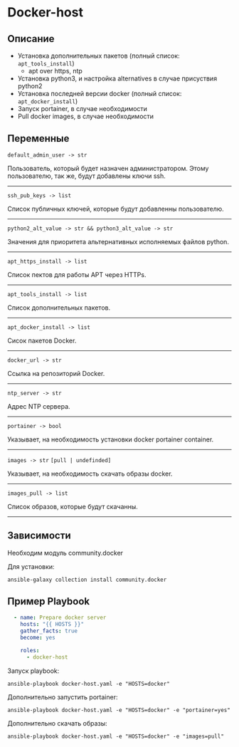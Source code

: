 Docker-host
=========

Описание
--------------

- Установка дополнительных пакетов (полный список: ```apt_tools_install```)
  - apt over https, ntp
- Установка python3, и  настройка alternatives в случае присуствия python2
- Установка последней версии docker (полный список: ```apt_docker_install```)
- Запуск portainer, в случае необходимости
- Pull docker images, в случае необходимости

Переменные
--------------

```default_admin_user -> str```

Пользователь, который будет назначен администратором. Этому пользователю, так же, будут добавлены ключи ssh. 

---

```ssh_pub_keys -> list``` 

Список публичных ключей, которые будут добавленны пользователю.

---

```python2_alt_value -> str && python3_alt_value -> str```

Значения для приоритета альтернативных исполняемых файлов python.

---

```apt_https_install -> list```

Список пектов для работы APT через HTTPs.

---

```apt_tools_install -> list```

Список дополнительных пакетов.

---

```apt_docker_install -> list```

Сисок пакетов Docker.

---

```docker_url -> str```

Ссылка на репозиторий Docker.

---

```ntp_server -> str```

Адрес NTP сервера.

---

```portainer -> bool```

Указывает, на необходимость установки docker portainer container.

---

```images -> str``` ```[pull | undefinded]```

Указывает, на необходимость скачать образы docker.

---

```images_pull -> list```

Список образов, которые будут скачанны.

---

Зависимости
------------

Необходим модуль community.docker

Для установки:

```shell
ansible-galaxy collection install community.docker
```

Пример Playbook
----------------
```yaml
  - name: Prepare docker server
    hosts: "{{ HOSTS }}"
    gather_facts: true
    become: yes

    roles:
      - docker-host
```
Запуск playbook:
```shell
ansible-playbook docker-host.yaml -e "HOSTS=docker"
```
Дополнительно запустить portainer:
```shell
ansible-playbook docker-host.yaml -e "HOSTS=docker" -e "portainer=yes"
```
Дополнительно скачать образы:
```shell
ansible-playbook docker-host.yaml -e "HOSTS=docker" -e "images=pull"
```
